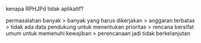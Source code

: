 kenapa RPHJPd tidak aplikatif?  
  
permasalahan banyak > banyak yang harus dikerjakan > anggaran terbatas > tidak ada data pendukung untuk menentukan prioritas > rencana bersifat umum untuk memenuhi kewajiban > perencanaan jadi tidak berkelanjutan

